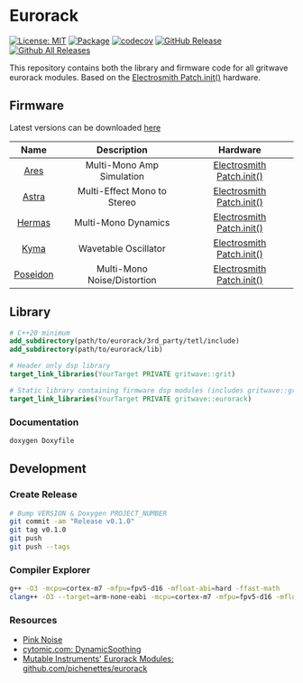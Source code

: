 # Eurorack

[![License: MIT](https://img.shields.io/badge/License-MIT-yellow.svg)](./LICENSE.txt)
[![Package](https://github.com/gritwave/eurorack/actions/workflows/package.yml/badge.svg)](https://github.com/gritwave/eurorack/actions/workflows/package.yml)
[![codecov](https://codecov.io/gh/gritwave/eurorack/graph/badge.svg?token=7zVMQmr3Rb)](https://codecov.io/gh/gritwave/eurorack)
[![GitHub Release](https://img.shields.io/github/release/gritwave/eurorack.svg?style=flat)](https://github.com/gritwave/eurorack/releases/latest)
[![Github All Releases](https://img.shields.io/github/downloads/gritwave/eurorack/total.svg)](https://github.com/gritwave/eurorack/releases/latest)

This repository contains both the library and firmware code for all gritwave eurorack modules. Based on the [Electrosmith Patch.init()](https://www.electro-smith.com/daisy/patchinit) hardware.

## Firmware

Latest versions can be downloaded [here](https://github.com/gritwave/eurorack/releases/latest)

|            Name            |         Description         |                                  Hardware                                  |
| :------------------------: | :-------------------------: | :------------------------------------------------------------------------: |
|     [Ares](./src/ares)     |  Multi-Mono Amp Simulation  | [Electrosmith Patch.init()](https://www.electro-smith.com/daisy/patchinit) |
|    [Astra](./src/astra)    | Multi-Effect Mono to Stereo | [Electrosmith Patch.init()](https://www.electro-smith.com/daisy/patchinit) |
|   [Hermas](./src/hermas)   |     Multi-Mono Dynamics     | [Electrosmith Patch.init()](https://www.electro-smith.com/daisy/patchinit) |
|     [Kyma](./src/kyma)     |    Wavetable Oscillator     | [Electrosmith Patch.init()](https://www.electro-smith.com/daisy/patchinit) |
| [Poseidon](./src/poseidon) | Multi-Mono Noise/Distortion | [Electrosmith Patch.init()](https://www.electro-smith.com/daisy/patchinit) |

## Library

```cmake
# C++20 minimum
add_subdirectory(path/to/eurorack/3rd_party/tetl/include)
add_subdirectory(path/to/eurorack/lib)

# Header only dsp library
target_link_libraries(YourTarget PRIVATE gritwave::grit)

# Static library containing firmware dsp modules (includes gritwave::grit)
target_link_libraries(YourTarget PRIVATE gritwave::eurorack)
```

### Documentation

```sh
doxygen Doxyfile
```

## Development

### Create Release

```sh
# Bump VERSION & Doxygen PROJECT_NUMBER
git commit -am "Release v0.1.0"
git tag v0.1.0
git push
git push --tags
```

### Compiler Explorer

```sh
g++ -O3 -mcpu=cortex-m7 -mfpu=fpv5-d16 -mfloat-abi=hard -ffast-math
clang++ -O3 --target=arm-none-eabi -mcpu=cortex-m7 -mfpu=fpv5-d16 -mfloat-abi=hard -ffast-math
```

### Resources

- [Pink Noise](https://www.firstpr.com.au/dsp/pink-noise)
- [cytomic.com: DynamicSoothing](https://cytomic.com/files/dsp/DynamicSmoothing.pdf)
- [Mutable Instruments' Eurorack Modules: github.com/pichenettes/eurorack](https://github.com/pichenettes/eurorack)
